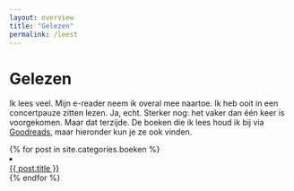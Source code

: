 ```yaml
---
layout: overview
title: "Gelezen"
permalink: /leest
---
```


# Gelezen
Ik lees veel. Mijn e-reader neem ik overal mee naartoe. Ik heb ooit in een concertpauze zitten lezen. Ja, echt. Sterker nog: het vaker dan één keer is voorgekomen. Maar dat terzijde. De boeken die ik lees houd ik bij via [Goodreads](https://goodreads.com/ilseml), maar hieronder kun je ze ook vinden.

<div class="overview-list">
{% for post in site.categories.boeken %}
  <li>
    <div class="overview-list-card">
      <a href="{{ post.url }}">{{ post.title }}</a>
    </div>
  </li>
{% endfor %}
</div>
